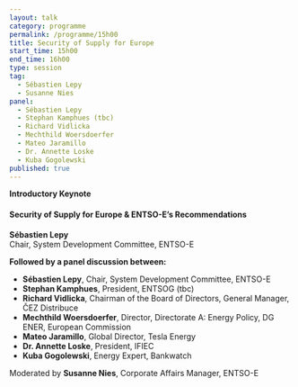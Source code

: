 ```yaml
---
layout: talk
category: programme
permalink: /programme/15h00
title: Security of Supply for Europe
start_time: 15h00
end_time: 16h00
type: session
tag: 
  - Sébastien Lepy
  - Susanne Nies
panel:
  - Sébastien Lepy
  - Stephan Kamphues (tbc)
  - Richard Vidlicka
  - Mechthild Woersdoerfer
  - Mateo Jaramillo
  - Dr. Annette Loske
  - Kuba Gogolewski
published: true
---
```


__Introductory Keynote__

#### __Security of Supply for Europe &amp; ENTSO-E’s Recommendations__
**Sébastien Lepy**<br>
Chair, System Development Committee, ENTSO-E 

__Followed by a panel discussion between:__

- **Sébastien Lepy**, Chair, System Development Committee, ENTSO-E 
- __Stephan Kamphues__, President, ENTSOG (tbc)
- __Richard Vidlicka__, Chairman of the Board of Directors, General Manager, ČEZ Distribuce
- __Mechthild Woersdoerfer__, Director, Directorate A: Energy Policy, DG ENER, European Commission
- __Mateo Jaramillo__, Global Director, Tesla Energy
- __Dr. Annette Loske__, President, IFIEC
- __Kuba Gogolewski__, Energy Expert, Bankwatch

Moderated by __Susanne Nies__, Corporate Affairs Manager, ENTSO-E
